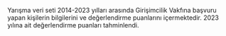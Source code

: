 Yarışma veri seti 2014-2023 yılları arasında Girişimcilik Vakfına başvuru yapan kişilerin bilgilerini ve değerlendirme puanlarını içermektedir.
2023 yılına ait değerlendirme puanları tahminlendi.
